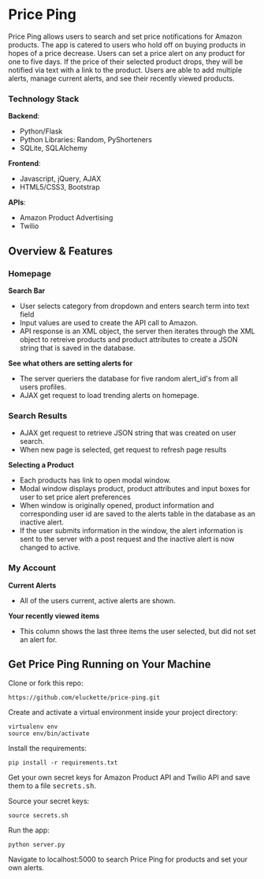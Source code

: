 # Price Ping

Price Ping allows users to search and set price notifications for Amazon products. The app is catered to users who hold off on buying products in hopes of a price decrease. Users can set a price alert on any product for one to five days. If the price of their selected product drops, they will be notified via text with a link to the product. Users are able to add multiple alerts, manage current alerts, and see their recently viewed products. 

### Technology Stack

**Backend**: 
- Python/Flask
- Python Libraries: Random, PyShorteners
- SQLite, SQLAlchemy

**Frontend**:
- Javascript, jQuery, AJAX
- HTML5/CSS3, Bootstrap

**APIs**:
- Amazon Product Advertising
- Twilio

## Overview & Features 

### Homepage

**Search Bar**
- User selects category from dropdown and enters search term into text field
- Input values are used to create the API call to Amazon. 
- API response is an XML object, the server then iterates through the XML object to retreive products and product attributes to create a JSON string that is saved in the database. 

**See what others are setting alerts for**
- The server queriers the database for five random alert_id's from all users profiles. 
- AJAX get request to load trending alerts on homepage. 

### Search Results

- AJAX get request to retrieve JSON string that was created on user search. 
- When new page is selected, get request to refresh page results

**Selecting a Product**
- Each products has link to open modal window. 
- Modal window displays product, product attributes and input boxes for user to set price alert preferences
- When window is originally opened, product information and corresponding user id are saved to the alerts table in the database as an inactive alert. 
- If the user submits information in the window, the alert information is sent to the server with a post request and the inactive alert is now changed to active.
 
### My Account

**Current Alerts**
- All of the users current, active alerts are shown.

**Your recently viewed items**
- This column shows the last three items the user selected, but did not set an alert for. 

## Get Price Ping Running on Your Machine

Clone or fork this repo: 

```
https://github.com/eluckette/price-ping.git
```

Create and activate a virtual environment inside your project directory: 

```
virtualenv env
source env/bin/activate
```

Install the requirements:

```
pip install -r requirements.txt
```


Get your own secret keys for Amazon Product API and Twilio API and save them to a file <kbd>secrets.sh</kbd>. 

Source your secret keys:

```
source secrets.sh
```

Run the app:

```
python server.py
```

Navigate to localhost:5000 to search Price Ping for products and set your own alerts. 

